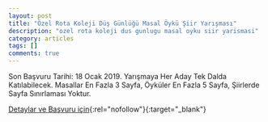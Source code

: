 ```yaml
---
layout: post
title: "Özel Rota Koleji Düş Günlüğü Masal Öykü Şiir Yarışması"
description: "ozel rota koleji dus gunlugu masal oyku siir yarismasi"
category: articles
tags: []
comments: true
---
```


Son Başvuru Tarihi: 18 Ocak 2019.
Yarışmaya Her Aday Tek Dalda Katılabilecek. Masallar En Fazla 3 Sayfa, Öyküler En Fazla 5 Sayfa, Şiirlerde Sayfa Sınırlaması Yoktur.

[Detaylar ve Başvuru için](https://www.guncel-egitim.org/ozel-rota-koleji-masal-oyku-siir-yarismasi/?utm_source=edebiyatyarismalari.com&utm_medium=affiliate){:rel="nofollow"}{:target="_blank"}